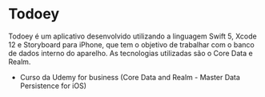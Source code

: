 # Todoey

Todoey é um aplicativo desenvolvido utilizando a linguagem Swift 5, Xcode 12 e Storyboard para iPhone, que tem o objetivo de trabalhar com o banco de dados interno do aparelho. As tecnologias utilizadas são o Core Data e Realm.

- Curso da Udemy for business (Core Data and Realm - Master Data Persistence for iOS)
